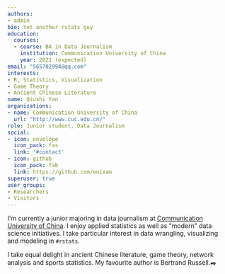```yaml
---
authors:
- admin
bio: Yet another rstats guy
education:
  courses:
  - course: BA in Data Journalism
    institution: Communication University of China
    year: 2021 (expected)
email: "565702994@qq.com"
interests:
- R, Statistics, Visualization
- Game Theory
- Ancient Chinese Literature
name: Qiushi Yan
organizations:
- name: Communication University of China
  url: "http://www.cuc.edu.cn/"
role: Junior student, Data Journalism
social:
- icon: envelope
  icon_pack: fas
  link: '#contact'
- icon: github
  icon_pack: fab
  link: https://github.com/enixam
superuser: true
user_groups:
- Researchers
- Visitors
---
```


I'm currently a junior majoring in data journalism at [Communication University of China](http://www.cuc.edu.cn/). I enjoy applied statistics as well as "modern" data science initiatives. I take particular interest in data wrangling, visualizing and modeling in `#rstats`.

I take equal delight in ancient Chinese literature, game theory, network analysis and sports statistics. My favourite author is Bertrand Russell.:black_nib: 

